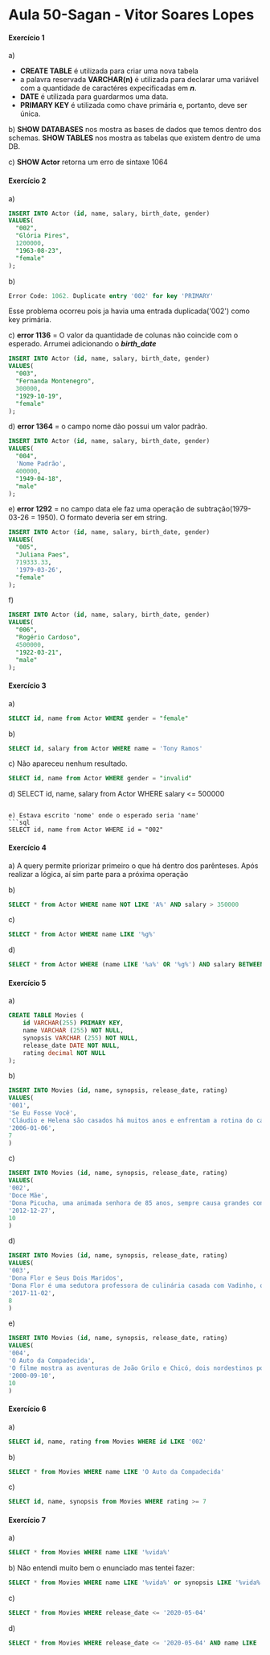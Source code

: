 # Aula 50-Sagan  -   Vitor Soares Lopes

#### Exercício 1

a)
- **CREATE TABLE** é utilizada para criar uma nova tabela
- a palavra reservada **VARCHAR(n)** é utilizada para declarar uma variável com a quantidade de caractéres expecificadas em ***n***.
-  **DATE** é utilizada para guardarmos uma data.
-  **PRIMARY KEY** é utilizada como chave primária e, portanto, deve ser única.

b) **SHOW DATABASES** nos mostra as bases de dados que temos dentro dos schemas. **SHOW TABLES** nos mostra as tabelas que existem dentro de uma DB.

c) **SHOW Actor** retorna um erro de sintaxe 1064

#### Exercício 2

a) 
```sql
INSERT INTO Actor (id, name, salary, birth_date, gender)
VALUES(
  "002", 
  "Glória Pires",
  1200000,
  "1963-08-23", 
  "female"
);
```

b) 
```sql
Error Code: 1062. Duplicate entry '002' for key 'PRIMARY'
```
Esse problema ocorreu pois ja havia uma entrada duplicada('002') como key primária.

c) **error 1136** = O valor da quantidade de colunas não coincide com o esperado. Arrumei adicionando o ***birth_date***
```sql
INSERT INTO Actor (id, name, salary, birth_date, gender)
VALUES(
  "003", 
  "Fernanda Montenegro",
  300000,
  "1929-10-19", 
  "female"
);
```

d) **error 1364** = o campo nome dão possui um valor padrão.

```sql
INSERT INTO Actor (id, name, salary, birth_date, gender)
VALUES(
  "004",
  'Nome Padrão',
  400000,
  "1949-04-18", 
  "male"
);
```

e) **error 1292** = no campo data ele faz uma operação de subtração(1979-03-26 = 1950). O formato deveria ser em string.

```sql
INSERT INTO Actor (id, name, salary, birth_date, gender)
VALUES(
  "005", 
  "Juliana Paes",
  719333.33,
  '1979-03-26', 
  "female"
);
```

f) 
```sql
INSERT INTO Actor (id, name, salary, birth_date, gender)
VALUES(
  "006", 
  "Rogério Cardoso",
  4500000,
  "1922-03-21", 
  "male"
);
```

#### Exercício 3

a) 

```sql
SELECT id, name from Actor WHERE gender = "female"
```

b) 
```sql
SELECT id, salary from Actor WHERE name = 'Tony Ramos'
```

c) Não apareceu nenhum resultado.
```sql
SELECT id, name from Actor WHERE gender = "invalid"
```

d) 
SELECT id, name, salary from Actor WHERE salary <= 500000
```

e) Estava escrito 'nome' onde o esperado seria 'name'
```sql
SELECT id, name from Actor WHERE id = "002"

```

#### Exercício 4

a) A query permite priorizar primeiro o que há dentro dos parênteses. Após realizar a lógica, aí sim parte para a próxima operação

b)
```sql
SELECT * from Actor WHERE name NOT LIKE 'A%' AND salary > 350000
```

c) 
```sql
SELECT * from Actor WHERE name LIKE '%g%'
```
d) 
```sql
SELECT * from Actor WHERE (name LIKE '%a%' OR '%g%') AND salary BETWEEN 350000 AND 900000
```

#### Exercício 5

a) 
```sql
CREATE TABLE Movies (
    id VARCHAR(255) PRIMARY KEY,
    name VARCHAR (255) NOT NULL,
    synopsis VARCHAR (255) NOT NULL,
    release_date DATE NOT NULL,
    rating decimal NOT NULL
);
```

b) 
```sql
INSERT INTO Movies (id, name, synopsis, release_date, rating)
VALUES(
'001',
'Se Eu Fosse Você',
'Cláudio e Helena são casados há muitos anos e enfrentam a rotina do casamento. Um dia eles são atingidos por um fenômeno inexplicável e trocam de corpos',
'2006-01-06',
7
)
```

c)
```sql
INSERT INTO Movies (id, name, synopsis, release_date, rating)
VALUES(
'002',
'Doce Mãe',
'Dona Picucha, uma animada senhora de 85 anos, sempre causa grandes confusões. A vida dela e dos seus quatro filhos sofre uma reviravolta depois que Zaida, empregada e amiga de Dona Picucha, anuncia que vai se casar e não poderá mais morar com ela',
'2012-12-27',
10
)
```

d)
```sql
INSERT INTO Movies (id, name, synopsis, release_date, rating)
VALUES(
'003',
'Dona Flor e Seus Dois Maridos',
'Dona Flor é uma sedutora professora de culinária casada com Vadinho, que só quer saber de farras e jogatina nas boates. A vida de abusos acaba por acarretar sua morte precoce.',
'2017-11-02',
8
)
```

e) 
```sql
INSERT INTO Movies (id, name, synopsis, release_date, rating)
VALUES(
'004',
'O Auto da Compadecida',
'O filme mostra as aventuras de João Grilo e Chicó, dois nordestinos pobres que vivem de golpes para sobreviver. Eles estão sempre enganando o povo de um pequeno vilarejo no sertão da Paraíba, inclusive o temido cangaceiro Severino de Aracaju, que os persegue pela região. Somente a aparição da Nossa Senhora poderá salvar esta dupla.',
'2000-09-10',
10
)
```

#### Exercício 6

a)
```sql
SELECT id, name, rating from Movies WHERE id LIKE '002'
```

b)
```sql
SELECT * from Movies WHERE name LIKE 'O Auto da Compadecida'
```

c)
```sql
SELECT id, name, synopsis from Movies WHERE rating >= 7
```

#### Exercício 7

a)
```sql
SELECT * from Movies WHERE name LIKE '%vida%'
```

b) Não entendi muito bem o enunciado mas tentei fazer:
```sql
SELECT * from Movies WHERE name LIKE '%vida%' or synopsis LIKE '%vida%'
```

c) 
```sql
SELECT * from Movies WHERE release_date <= '2020-05-04'
```

d)
```sql
SELECT * from Movies WHERE release_date <= '2020-05-04' AND name LIKE '%Auto%' AND rating >= 7
```

